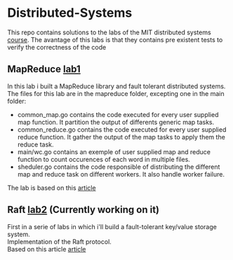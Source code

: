 # Distributed-Systems
This repo contains solutions to the labs of the MIT distributed systems [course](https://pdos.csail.mit.edu/6.824/). The avantage of this labs is that they contains pre existent tests to verify the correctness of the code
## MapReduce [lab1](https://pdos.csail.mit.edu/6.824/labs/lab-1.html)
In this lab i built a MapReduce library and fault tolerant distributed systems.
The files for this lab are in the mapreduce folder, excepting one in the main folder:
- common_map.go contains the code executed for every user supplied map function. It partition the output of differents generic map tasks.
- common_reduce.go contains the code executed for every user supplied reduce function. It gather the output of the map tasks to apply them the reduce task.
- main/wc.go contains an exemple of user supplied map and reduce function to count occurences of each word in multiple files.
- sheduler.go contains the code responsible of distributing the different map and reduce task on different workers. It also handle worker failure.

The lab is based on this [article](https://pdos.csail.mit.edu/6.824/papers/mapreduce.pdf)

## Raft [lab2](https://pdos.csail.mit.edu/6.824/labs/lab-raft.html) (Currently working on it)
First in a serie of labs in which i'll build a fault-tolerant key/value storage system.  
Implementation of the Raft protocol.  
Based on this article [article](https://pdos.csail.mit.edu/6.824/papers/raft-extended.pdf)
